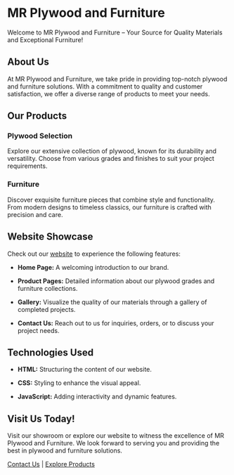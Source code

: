 # MR Plywood and Furniture

Welcome to MR Plywood and Furniture – Your Source for Quality Materials and Exceptional Furniture!

## About Us

At MR Plywood and Furniture, we take pride in providing top-notch plywood and furniture solutions. With a commitment to quality and customer satisfaction, we offer a diverse range of products to meet your needs.

## Our Products

### Plywood Selection

Explore our extensive collection of plywood, known for its durability and versatility. Choose from various grades and finishes to suit your project requirements.

### Furniture

Discover exquisite furniture pieces that combine style and functionality. From modern designs to timeless classics, our furniture is crafted with precision and care.

## Website Showcase

Check out our [website](#) to experience the following features:

- **Home Page:** A welcoming introduction to our brand.
  
- **Product Pages:** Detailed information about our plywood grades and furniture collections.

- **Gallery:** Visualize the quality of our materials through a gallery of completed projects.

- **Contact Us:** Reach out to us for inquiries, orders, or to discuss your project needs.

## Technologies Used

- **HTML:** Structuring the content of our website.
  
- **CSS:** Styling to enhance the visual appeal.
  
- **JavaScript:** Adding interactivity and dynamic features.

## Visit Us Today!

Visit our showroom or explore our website to witness the excellence of MR Plywood and Furniture. We look forward to serving you and providing the best in plywood and furniture solutions.

[Contact Us](#) | [Explore Products](#)
